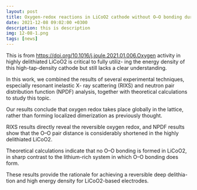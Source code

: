 ```yaml
---
layout: post
title: Oxygen-redox reactions in LiCoO2 cathode without O–O bonding during charge- discharge
date: 2021-12-08 09:02:00 +0300
description: this is description
img: 12-08-1.png
tags: [news]
---
```


This is from https://doi.org/10.1016/j.joule.2021.01.006.Oxygen activity in highly delithiated LiCoO2 is critical to fully utiliz- ing the energy density of this high-tap-density cathode but still lacks a clear understanding.

In this work, we combined the results of several experimental techniques, especially resonant inelastic X- ray scattering (RIXS) and neutron pair distribution function (NPDF) analysis, together with theoretical calculations to study this topic.

Our results conclude that oxygen redox takes place globally in the lattice, rather than forming localized dimerization as previously thought.

RIXS results directly reveal the reversible oxygen redox, and NPDF results show that the O–O pair distance is considerably shortened in the highly delithiated LiCoO2.

Theoretical calculations indicate that no O–O bonding is formed in LiCoO2, in sharp contrast to the lithium-rich system in which O–O bonding does form.

These results provide the rationale for achieving a reversible deep delithia- tion and high energy density for LiCoO2-based electrodes.